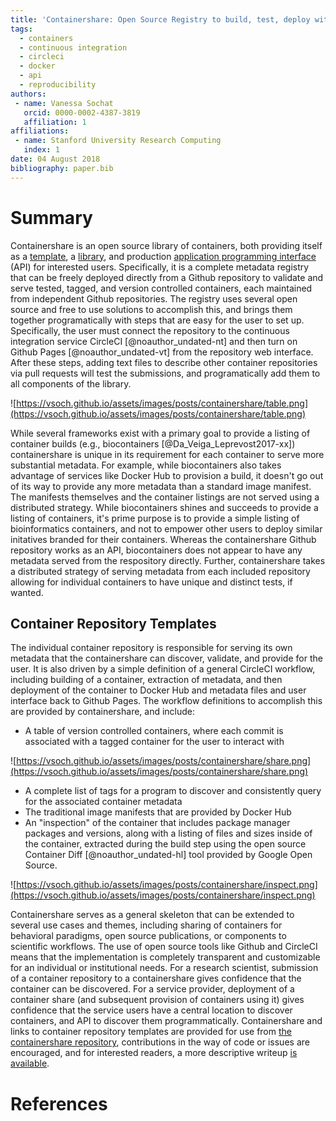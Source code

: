 ```yaml
---
title: 'Containershare: Open Source Registry to build, test, deploy with CircleCI'
tags:
  - containers
  - continuous integration
  - circleci
  - docker
  - api
  - reproducibility
authors:
 - name: Vanessa Sochat
   orcid: 0000-0002-4387-3819
   affiliation: 1
affiliations:
 - name: Stanford University Research Computing
   index: 1
date: 04 August 2018
bibliography: paper.bib
---
```


# Summary

Containershare is an open source library of containers, both providing itself as a [template](https://www.github.com/vsoch/containershare), a [library](https://vsoch.github.io/containershare), and production [application programming interface](https://vsoch.github.io/containershare/library.json) (API) for interested users. Specifically, it is a complete metadata registry that can be freely deployed directly from a Github repository to validate and serve tested, tagged, and version controlled containers, each maintained from independent Github repositories. The registry uses several open source and free to use solutions to accomplish this, and brings them together programatically with steps that are easy for the user to set up. Specifically, the user must connect the repository to the continuous integration service CircleCI [@noauthor_undated-nt] and then turn on Github Pages [@noauthor_undated-vt] from the repository web interface. After these steps, adding text files to describe other container repositories via pull requests will test the submissions, and programatically add them to all components of the library.

![https://vsoch.github.io/assets/images/posts/containershare/table.png](https://vsoch.github.io/assets/images/posts/containershare/table.png)

While several frameworks exist with a primary goal to provide a listing of container builds (e.g., biocontainers [@Da_Veiga_Leprevost2017-xx]) containershare is unique in its requirement for each container to serve more substantial metadata. For example, while biocontainers also takes advantage of services like Docker Hub to provision a build, it doesn't go out of its way to provide any more metadata than a standard image manifest. The manifests themselves and the container listings are not served using a distributed strategy. While biocontainers shines and succeeds to provide a listing of containers, it's prime purpose is to provide a simple listing of bioinformatics containers, and not to empower other users to deploy similar initatives branded for their containers. Whereas the containershare Github repository works as an API, biocontainers does not appear to have any metadata served from the respository directly. Further, containershare takes a distributed strategy of serving metadata from each included repository allowing for individual containers to have unique and distinct tests, if wanted.


## Container Repository Templates

The individual container repository is responsible for serving its own metadata that the containershare can discover, validate, and provide for the user. It is also driven by a simple definition of a general CircleCI workflow, including building of a container, extraction of metadata, and then deployment of the container to Docker Hub and metadata files and user interface back to Github Pages. The workflow definitions to accomplish this are provided by containershare, and include:

 - A table of version controlled containers, where each commit is associated with a tagged container for the user to interact with

![https://vsoch.github.io/assets/images/posts/containershare/share.png](https://vsoch.github.io/assets/images/posts/containershare/share.png)

 - A complete list of tags for a program to discover and consistently query for the associated container metadata
 - The traditional image manifests that are provided by Docker Hub
 - An "inspection" of the container that includes package manager packages and versions, along with a listing of files and sizes inside of the container, extracted during the build step using the open source Container Diff [@noauthor_undated-hl] tool provided by Google Open Source.

 ![https://vsoch.github.io/assets/images/posts/containershare/inspect.png](https://vsoch.github.io/assets/images/posts/containershare/inspect.png)

Containershare serves as a general skeleton that can be extended to several use cases and themes, including sharing of containers for behavioral paradigms, open source publications, or components to scientific workflows. The use of open source tools like Github and CircleCI means that the implementation is completely transparent and customizable for an individual or institutional needs. For a research scientist, submission of a container repository to a containershare gives confidence that the container can be discovered. For a service provider, deployment of a container share (and subsequent provision of containers using it) gives confidence that the service users have a central location to discover containers, and API to discover them programmatically. Containershare and links to container repository templates are provided for use from [the containershare repository](https://www.github.com/vsoch/containershare), contributions in the way of code or issues are encouraged, and for interested readers, a more descriptive writeup [is available](https://vsoch.github.io/2018/build-deploy-docs/).

# References
